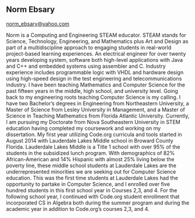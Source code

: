 ## Norm Ebsary

[norm_ebsary@yahoo.com](mailto:norm_ebsary@yahoo.com)

Norm is a Computing and Engineering STEAM educator. STEAM stands for Science, Technology, Engineering, and Mathematics plus Art and Design as part of a multidiscipline approach to engaging students in real-world project-based learning experiences. An electrical engineer for over twenty years developing system, software both high-level applications with Java and C++ and embedded systems using assembler and C.  Industry experience includes programmable logic with VHDL and hardware design using high-speed design in the test engineering and telecommunications industry. I have been teaching Mathematics and Computer Science for the past fifteen years in the middle, high school, and university level. Going back to my engineering roots teaching Computer Science is my calling. I have two Bachelor’s degrees in Engineering from Northeastern University, a Master of Science from Lesley University in Management, and a Master of Science in Teaching Mathematics from Florida Atlantic University. Currently, I am pursuing my Doctorate from Nova Southeastern University in STEM education having completed my coursework and working on my dissertation. My first year utilizing Code.org curricula and tools started in August 2014 with Lauderdale Lakes Middle school in Broward County Florida. Lauderdale Lakes Middle is a Title 1 school with over 95% of the students in the subsidized lunch program. With demographics of 82% African-American and 14% Hispanic with almost 25% living below the poverty line, these middle school students at Lauderdale Lakes are the underrepresented minorities we are seeking out for Computer Science education. This was the first time students at Lauderdale Lakes had the opportunity to partake in Computer Science, and I enrolled over five hundred students in this first school year in Courses 2,3, and 4. For the following school year, I continued with Code.org student enrollment that incorporated CS in Algebra both during the summer program and during the academic year in addition to Code.org’s courses 2,3, and 4.
